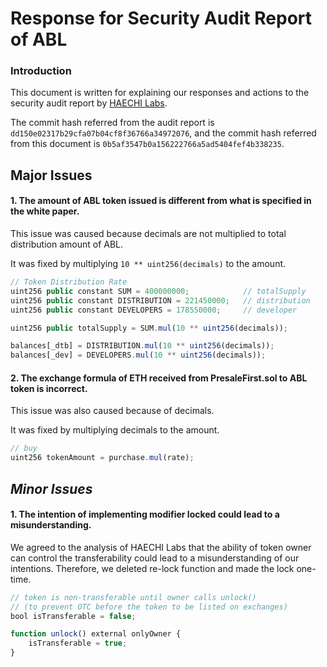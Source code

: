 # Response for Security Audit Report of ABL

### Introduction

This document is written for explaining our responses and actions to the security audit report by [HAECHI Labs](https://medium.com/haechi-labs/ethereum-smart-contract-test-driven-development-5dedfcde19ba).

The commit hash referred from the audit report is `dd150e02317b29cfa07b04cf8f36766a34972076`,
and the commit hash referred from this document is `0b5af3547b0a156222766a5ad5404fef4b338235`.



## Major Issues

#### 1. The amount of ABL token issued is different from what is specified in the white paper.

This issue was caused because decimals are not multiplied to total distribution amount of ABL.

It was fixed by multiplying `10 ** uint256(decimals)` to the amount.

```js
// Token Distribution Rate
uint256 public constant SUM = 400000000;   			// totalSupply
uint256 public constant DISTRIBUTION = 221450000; 	// distribution
uint256 public constant DEVELOPERS = 178550000;   	// developer

uint256 public totalSupply = SUM.mul(10 ** uint256(decimals));

balances[_dtb] = DISTRIBUTION.mul(10 ** uint256(decimals));
balances[_dev] = DEVELOPERS.mul(10 ** uint256(decimals));
```



#### 2. The exchange formula of ETH received from PresaleFirst.sol to ABL token is incorrect. 

This issue was also caused because of decimals.

It was fixed by multiplying decimals to the amount.

```js
// buy
uint256 tokenAmount = purchase.mul(rate);
```



## *Minor Issues*

#### 1. The intention of implementing modifier locked could lead to a misunderstanding. 

We agreed to the analysis of HAECHI Labs that the ability of token owner can control the transferability could lead to a misunderstanding of our intentions. Therefore, we deleted re-lock function and made the lock one-time.

```js
// token is non-transferable until owner calls unlock()
// (to prevent OTC before the token to be listed on exchanges)
bool isTransferable = false;

function unlock() external onlyOwner {
    isTransferable = true;
}
```

